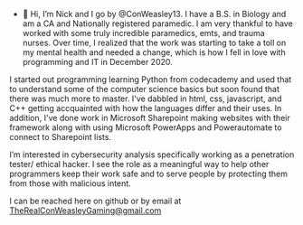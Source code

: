 - 👋 Hi, I’m Nick and I go by @ConWeasley13.
I have a B.S. in Biology and am a CA and Nationally registered paramedic. I am very thankful to have worked with some truly incredible paramedics, emts, and trauma nurses. 
Over time, I realized that the work was starting to take a toll on my mental health and needed a change, which is how I fell in love with programming and IT in December 2020.  

I started out programming learning Python from codecademy and used that to understand some of the computer science basics but soon found that there was much more to master.
I've dabbled in html, css, javascript, and C++ getting accquainted with how the languages differ and their uses.
In addition, I've done work in Microsoft Sharepoint making websites with their framework along with using Microsoft PowerApps and Powerautomate to connect to Sharepoint lists.

I’m interested in cybersecurity analysis specifically working as a penetration tester/ ethical hacker. I see the role as a meaningful way to help other programmers keep their work safe and to serve people by protecting them from those with malicious intent. 

I can be reached here on github or by email at TheRealConWeasleyGaming@gmail.com
